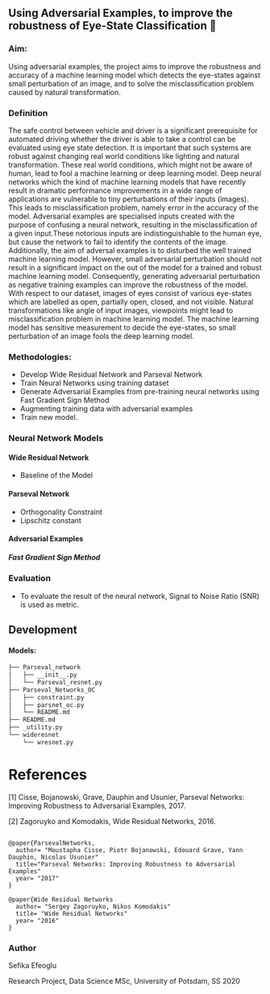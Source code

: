 ## Using Adversarial Examples, to improve the robustness of Eye-State Classification :eyes:

### Aim:

Using adversarial examples, the project aims to improve the robustness and accuracy of a machine learning model which detects the eye-states against small perturbation of an image, and to solve the misclassification problem caused by natural transformation.

### Definition

The safe control between vehicle and driver is a significant prerequisite for automated driving whether the driver is able to take a control can be evaluated using eye state detection. It is important that such systems are robust against changing real world conditions like lighting and natural transformation. These real world conditions, which might not be aware of human, lead to fool a machine learning or deep learning model. Deep neural networks which the kind of machine learning models that have recently result in dramatic performance improvements in a wide range of applications are vulnerable to tiny perturbations of their inputs (images). This leads to misclassification problem, namely error in the accuracy of the model. Adversarial examples are specialised inputs created with the purpose of confusing a neural network, resulting in the misclassification of a given input.These notorious inputs are indistinguishable to the human eye, but cause the network to fail to identify the contents of the image. Additionally, the aim of adversal examples is to disturbed the well trained machine learning model. However, small adversarial perturbation should not result in a significant impact on the out of the model for a trained and robust machine learning model. Consequently, generating adversarial perturbation as negative training examples can improve the robustness of the model.
With respect to our dataset, images of eyes consist of various  eye-states which are labelled as open, partially open, closed, and not visible. Natural transformations like angle of input images, viewpoints might lead to misclassification problem in machine learning model. The machine learning model has sensitive measurement to decide the eye-states, so small perturbation of an image fools the deep learning model.


### Methodologies:

* Develop Wide Residual Network and Parseval Network 
* Train Neural Networks using training dataset
* Generate Adversarial Examples from pre-training neural networks using Fast Gradient Sign Method
* Augmenting training data with adversarial examples
* Train new model.

### Neural Network Models

#### Wide Residual Network

* Baseline of the Model

#### Parseval Network

* Orthogonality Constraint
* Lipschitz constant


#### Adversarial Examples

##### Fast Gradient Sign Method

### Evaluation

* To evaluate the result of the neural network, Signal to Noise Ratio (SNR) is used as metric.

## Development 


#### Models:
``` bash
├── Parseval_network
│   ├── __init__.py
│   └── Parseval_resnet.py
├── Parseval_Networks_OC
│   ├── constraint.py
│   ├── parsnet_oc.py
│   └── README.md
├── README.md
├── _utility.py
└── wideresnet
    └── wresnet.py
```
References
============
[1] Cisse, Bojanowski, Grave, Dauphin and Usunier, Parseval Networks: Improving Robustness to Adversarial Examples, 2017.

[2] Zagoruyko and Komodakis, Wide Residual Networks, 2016.

```

@paper{ParsevalNetworks,
  author= "Moustapha Cisse, Piotr Bojanowski, Edouard Grave, Yann Dauphin, Nicolas Usunier"
  title="Parseval Networks: Improving Robustness to Adversarial Examples"
  year= "2017"
}
```

```
@paper{Wide Residual Networks
  author= "Sergey Zagoruyko, Nikos Komodakis"
  title= "Wide Residual Networks"
  year= "2016"
}
```
### Author

Sefika Efeoglu

Research Project, Data Science MSc, University of Potsdam, SS 2020
